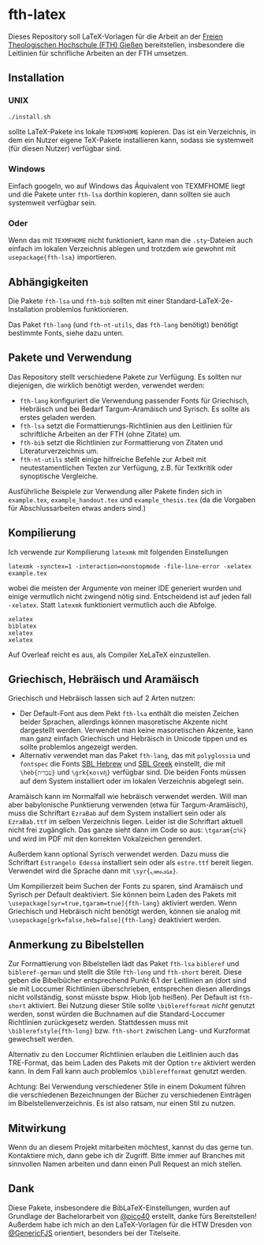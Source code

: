 # fth-latex
Dieses Repository soll LaTeX-Vorlagen für die Arbeit an der [Freien Theologischen Hochschule (FTH) Gießen](https://fthgiessen.de) bereitstellen, insbesondere die Leitlinien für schrifliche Arbeiten an der FTH umsetzen.

## Installation
### UNIX
```
./install.sh
```
sollte LaTeX-Pakete ins lokale `TEXMFHOME` kopieren. Das ist ein Verzeichnis, in dem ein Nutzer eigene TeX-Pakete installieren kann, sodass sie systemweit (für diesen Nutzer) verfügbar sind.

### Windows
Einfach googeln, wo auf Windows das Äquivalent von TEXMFHOME liegt und die Pakete unter `fth-lsa` dorthin kopieren, dann sollten sie auch systemweit verfügbar sein.

### Oder
Wenn das mit `TEXMFHOME` nicht funktioniert, kann man die `.sty`-Dateien auch einfach im lokalen Verzeichnis ablegen und trotzdem wie gewohnt mit `usepackage{fth-lsa}` importieren.

## Abhängigkeiten
Die Pakete `fth-lsa` und `fth-bib` sollten mit einer Standard-LaTeX-2e-Installation problemlos funktionieren.

Das Paket `fth-lang` (und `fth-nt-utils`, das `fth-lang` benötigt) benötigt bestimmte Fonts, siehe dazu unten.

## Pakete und Verwendung
Das Repository stellt verschiedene Pakete zur Verfügung. Es sollten nur diejenigen, die wirklich benötigt werden, verwendet werden:
- `fth-lang` konfiguriert die Verwendung passender Fonts für Griechisch, Hebräisch und bei Bedarf Targum-Aramäisch und Syrisch. Es sollte als erstes geladen werden.
- `fth-lsa` setzt die Formattierungs-Richtlinien aus den Leitlinien für schriftliche Arbeiten an der FTH (ohne Zitate) um.
- `fth-bib` setzt die Richtlinien zur Formattierung von Zitaten und Literaturverzeichnis um.
- `fth-nt-utils` stellt einige hilfreiche Befehle zur Arbeit mit neutestamentlichen Texten zur Verfügung, z.B. für Textkritik oder synoptische Vergleiche.

Ausführliche Beispiele zur Verwendung aller Pakete finden sich in `example.tex`, `example_handout.tex` und `example_thesis.tex` (da die Vorgaben für Abschlussarbeiten etwas anders sind.)

## Kompilierung
Ich verwende zur Kompilierung `latexmk` mit folgenden Einstellungen
```
latexmk -synctex=1 -interaction=nonstopmode -file-line-error -xelatex example.tex
```
wobei die meisten der Argumente von meiner IDE generiert wurden und einige vermutlich nicht zwingend nötig sind. Entscheidend ist auf jeden fall `-xelatex`. Statt `latexmk` funktioniert vermutlich auch die Abfolge.
```
xelatex
biblatex
xelatex
xelatex
```
Auf Overleaf reicht es aus, als Compiler XeLaTeX einzustellen.

## Griechisch, Hebräisch und Aramäisch
Griechisch und Hebräisch lassen sich auf 2 Arten nutzen:
- Der Default-Font aus dem Pekt `fth-lsa` enthält die meisten Zeichen beider Sprachen, allerdings können masoretische Akzente nicht dargestellt werden. Verwendet man keine masoretischen Akzente, kann man ganz einfach Griechisch und Hebräisch in Unicode tippen und es sollte problemlos angezeigt werden.
- Alternativ verwendet man das Paket `fth-lang`, das mit `polyglossia` und `fontspec` die Fonts [SBL Hebrew](https://www.sbl-site.org/educational/BiblicalFonts_SBLHebrew.aspx) und [SBL Greek](https://www.sbl-site.org/educational/BiblicalFonts_SBLGreek.aspx) einstellt, die mit `\heb{עִבְרִית}` und `\grk{κοινὴ}` verfügbar sind. Die beiden Fonts müssen auf dem System installiert oder im lokalen Verzeichnis abgelegt sein.

Aramäisch kann im Normalfall wie hebräisch verwendet werden. Will man aber babylonische Punktierung verwenden (etwa für Targum-Aramäisch), muss die Schriftart `EzraBab` auf dem System installiert sein oder als `EzraBab.ttf` im selben Verzeichnis liegen. Leider ist die Schriftart aktuell nicht frei zugänglich. Das ganze sieht dann im Code so aus: `\tgaram{א֘ד֘ם}` und wird im PDF mit den korrekten Vokalzeichen gerendert.

Außerdem kann optional Syrisch verwendet werden. Dazu muss die Schriftart `Estrangelo Edessa` installiert sein oder als `estre.ttf` bereit liegen. Verwendet wird die Sprache dann mit `\syr{ܫܪ̈ܒܬܗܘܢ}`.

Um Kompilierzeit beim Suchen der Fonts zu sparen, sind Aramäisch und Syrisch per Default deaktiviert. Sie können beim Laden des Pakets mit `\usepackage[syr=true,tgaram=true]{fth-lang}` aktiviert werden. Wenn Griechisch und Hebräisch nicht benötigt werden, können sie analog mit `\usepackage[grk=false,heb=false]{fth-lang}` deaktiviert werden.

## Anmerkung zu Bibelstellen
Zur Formattierung von Bibelstellen lädt das Paket `fth-lsa` `bibleref` und `bibleref-german` und stellt die Stile `fth-long` und `fth-short` bereit. Diese geben die Bibelbücher entsprechend Punkt 6.1 der Leitlinien an (dort sind sie mit Loccumer Richtlinien überschrieben, entsprechen diesen allerdings nicht vollständig, sonst müsste bspw. Hiob Ijob heißen). Per Default ist `fth-short` aktiviert. Bei Nutzung dieser Stile sollte `\biblerefformat` *nicht* genutzt werden, sonst würden die Buchnamen auf die Standard-Loccumer Richtlinien zurückgesetz werden. Stattdessen muss mit `\biblerefstyle{fth-long}` bzw. `fth-short` zwischen Lang- und Kurzformat gewechselt werden.

Alternativ zu den Loccumer Richtlinien erlauben die Leitlinien auch das TRE-Format, das beim Laden des Pakets mit der Option `tre` aktiviert werden kann. In dem Fall kann auch problemlos `\biblerefformat` genutzt werden.

Achtung: Bei Verwendung verschiedener Stile in einem Dokument führen die verschiedenen Bezeichnungen der Bücher zu verschiedenen Einträgen im Bibelstellenverzeichnis. Es ist also ratsam, nur einen Stil zu nutzen.

## Mitwirkung
Wenn du an diesem Projekt mitarbeiten möchtest, kannst du das gerne tun. Kontaktiere mich, dann gebe ich dir Zugriff. Bitte immer auf Branches mit sinnvollen Namen arbeiten und dann einen Pull Request an mich stellen.

## Dank
Diese Pakete, insbesondere die BibLaTeX-Einstellungen, wurden auf Grundlage der Bachelorarbeit von [@pico40](https://github.com/pico40) erstellt, danke fürs Bereitstellen! Außerdem habe ich mich an den LaTeX-Vorlagen für die HTW Dresden von [@GenericFJS](https://github.com/genericFJS) orientiert, besonders bei der Titelseite.
